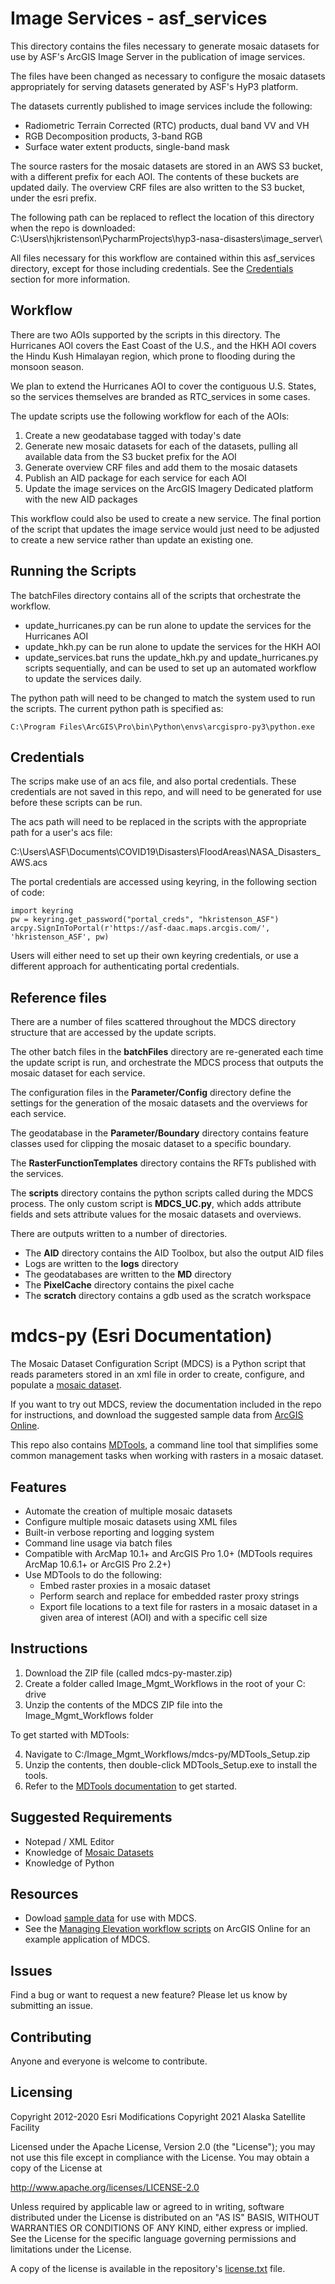 # Image Services - asf_services

This directory contains the files necessary to generate mosaic datasets for use by ASF's ArcGIS Image Server in the publication of image services. 

The files have been changed as necessary to configure the mosaic datasets appropriately for serving datasets generated by ASF's HyP3 platform. 

The datasets currently published to image services include the following:

- Radiometric Terrain Corrected (RTC) products, dual band VV and VH
- RGB Decomposition products, 3-band RGB 
- Surface water extent products, single-band mask

The source rasters for the mosaic datasets are stored in an AWS S3 bucket, with a different prefix for each AOI. The contents of these buckets are updated daily. The overview CRF files are also written to the S3 bucket, under the esri prefix.

The following path can be replaced to reflect the location of this directory when the repo is downloaded:
C:\Users\hjkristenson\PycharmProjects\hyp3-nasa-disasters\image_server\

All files necessary for this workflow are contained within this asf_services directory, except for those including credentials. See the [Credentials](#credentials) section for more information. 

## Workflow

There are two AOIs supported by the scripts in this directory. The Hurricanes AOI covers the East Coast of the U.S., and the HKH AOI covers the Hindu Kush Himalayan region, which prone to flooding during the monsoon season.

We plan to extend the Hurricanes AOI to cover the contiguous U.S. States, so the services themselves are branded as RTC_services in some cases. 

The update scripts use the following workflow for each of the AOIs: 
1. Create a new geodatabase tagged with today's date
2. Generate new mosaic datasets for each of the datasets, pulling all available data from the S3 bucket prefix for the AOI
3. Generate overview CRF files and add them to the mosaic datasets
4. Publish an AID package for each service for each AOI
5. Update the image services on the ArcGIS Imagery Dedicated platform with the new AID packages

This workflow could also be used to create a new service. The final portion of the script that updates the image service would just need to be adjusted to create a new service rather than update an existing one.

## Running the Scripts

The batchFiles directory contains all of the scripts that orchestrate the workflow.

- update_hurricanes.py can be run alone to update the services for the Hurricanes AOI
- update_hkh.py can be run alone to update the services for the HKH AOI
- update_services.bat runs the update_hkh.py and update_hurricanes.py scripts sequentially, and can be used to set up an automated workflow to update the services daily.

The python path will need to be changed to match the system used to run the scripts. The current python path is specified as:

	C:\Program Files\ArcGIS\Pro\bin\Python\envs\arcgispro-py3\python.exe

## Credentials

The scrips make use of an acs file, and also portal credentials. These credentials are not saved in this repo, and will need to be generated for use before these scripts can be run. 

The acs path will need to be replaced in the scripts with the appropriate path for a user's acs file: 

C:\Users\ASF\Documents\COVID19\Disasters\FloodAreas\NASA_Disasters_AWS.acs

The portal credentials are accessed using keyring, in the following section of code: 

	import keyring
	pw = keyring.get_password("portal_creds", "hkristenson_ASF")
	arcpy.SignInToPortal(r'https://asf-daac.maps.arcgis.com/', 'hkristenson_ASF', pw)

Users will either need to set up their own keyring credentials, or use a different approach for authenticating portal credentials. 

## Reference files

There are a number of files scattered throughout the MDCS directory structure that are accessed by the update scripts. 

The other batch files in the **batchFiles** directory are re-generated each time the update script is run, and orchestrate the MDCS process that outputs the mosaic dataset for each service.

The configuration files in the **Parameter/Config** directory define the settings for the generation of the mosaic datasets and the overviews for each service. 

The geodatabase in the **Parameter/Boundary** directory contains feature classes used for clipping the mosaic dataset to a specific boundary.

The **RasterFunctionTemplates** directory contains the RFTs published with the services.

The **scripts** directory contains the python scripts called during the MDCS process. The only custom script is **MDCS_UC.py**, which adds attribute fields and sets attribute values for the mosaic datasets and overviews. 

There are outputs written to a number of directories. 

- The **AID** directory contains the AID Toolbox, but also the output AID files
- Logs are written to the **logs** directory
- The geodatabases are written to the **MD** directory
- The **PixelCache** directory contains the pixel cache
- The **scratch** directory contains a gdb used as the scratch workspace

# mdcs-py (Esri Documentation)

The Mosaic Dataset Configuration Script (MDCS) is a Python script that reads parameters stored in an xml file in order to create, configure, and populate a [mosaic dataset](http://desktop.arcgis.com/en/arcmap/10.3/manage-data/raster-and-images/what-is-a-mosaic-dataset.htm).

If you want to try out MDCS, review the documentation included in the repo for instructions, and download the suggested sample data from [ArcGIS Online](http://pm.maps.arcgis.com/home/item.html?id=5f6c9a157ffc45c4863996c2987f4ac9). 

This repo also contains [MDTools](https://github.com/Esri/mdcs-py/blob/master/Documentation/MDTools_ReadMe.pdf), a command line tool that simplifies some common management tasks when working with rasters in a mosaic dataset.

## Features

* Automate the creation of multiple mosaic datasets
* Configure multiple mosaic datasets using XML files
* Built-in verbose reporting and logging system
* Command line usage via batch files 
* Compatible with ArcMap 10.1+ and ArcGIS Pro 1.0+ (MDTools requires ArcMap 10.6.1+ or ArcGIS Pro 2.2+)
* Use MDTools to do the following: 
	- Embed raster proxies in a mosaic dataset
	- Perform search and replace for embedded raster proxy strings
	- Export file locations to a text file for rasters in a mosaic dataset in a given area of interest (AOI) and with a specific cell size

## Instructions

1. Download the ZIP file (called mdcs-py-master.zip)
2. Create a folder called Image_Mgmt_Workflows in the root of your C: drive
3. Unzip the contents of the MDCS ZIP file into the Image_Mgmt_Workflows folder

To get started with MDTools:

4. Navigate to C:/Image_Mgmt_Workflows/mdcs-py/MDTools_Setup.zip
5. Unzip the contents, then double-click MDTools_Setup.exe to install the tools.
6. Refer to the [MDTools documentation](https://github.com/Esri/mdcs-py/blob/master/Documentation/MDTools_ReadMe.pdf) to get started.

## Suggested Requirements

* Notepad / XML Editor
* Knowledge of [Mosaic Datasets](https://pro.arcgis.com/en/pro-app/help/data/imagery/mosaic-datasets.htm)
* Knowledge of Python

## Resources

* Dowload [sample data](http://pm.maps.arcgis.com/home/item.html?id=5f6c9a157ffc45c4863996c2987f4ac9) for use with MDCS.
* See the [Managing Elevation workflow scripts](http://www.arcgis.com/home/item.html?id=d2a055e12af14258a931fdc3ecf2c8b4) on ArcGIS Online for an example application of MDCS.

## Issues

Find a bug or want to request a new feature?  Please let us know by submitting an issue.

## Contributing

Anyone and everyone is welcome to contribute. 

## Licensing
Copyright 2012-2020 Esri
Modifications Copyright 2021 Alaska Satellite Facility

Licensed under the Apache License, Version 2.0 (the "License");
you may not use this file except in compliance with the License.
You may obtain a copy of the License at

   http://www.apache.org/licenses/LICENSE-2.0

Unless required by applicable law or agreed to in writing, software
distributed under the License is distributed on an "AS IS" BASIS,
WITHOUT WARRANTIES OR CONDITIONS OF ANY KIND, either express or implied.
See the License for the specific language governing permissions and
limitations under the License.

A copy of the license is available in the repository's [license.txt](https://github.com/ArcGIS/mdcs-py/blob/master/license.txt) file.



